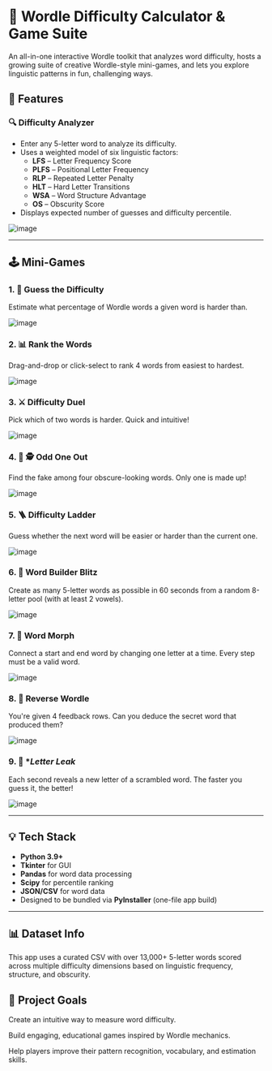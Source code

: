 # 🧠 Wordle Difficulty Calculator & Game Suite

An all-in-one interactive Wordle toolkit that analyzes word difficulty, hosts a growing suite of creative Wordle-style mini-games, and lets you explore linguistic patterns in fun, challenging ways.

## 🎯 Features

### 🔍 Difficulty Analyzer
- Enter any 5-letter word to analyze its difficulty.
- Uses a weighted model of six linguistic factors:
  - **LFS** – Letter Frequency Score
  - **PLFS** – Positional Letter Frequency
  - **RLP** – Repeated Letter Penalty
  - **HLT** – Hard Letter Transitions
  - **WSA** – Word Structure Advantage
  - **OS** – Obscurity Score
- Displays expected number of guesses and difficulty percentile.


![image](https://github.com/user-attachments/assets/7735bd08-15e0-486e-9955-231a12013a2e)

---

## 🕹️ Mini-Games

### 1. 🎯 **Guess the Difficulty**
Estimate what percentage of Wordle words a given word is harder than.


![image](https://github.com/user-attachments/assets/e5cd3ee5-d0db-4b8e-8722-c794f0aa79a9)


### 2. 📊 **Rank the Words**
Drag-and-drop or click-select to rank 4 words from easiest to hardest.


![image](https://github.com/user-attachments/assets/33b01610-a18a-480c-9178-8be99875107a)


### 3. ⚔️ **Difficulty Duel**
Pick which of two words is harder. Quick and intuitive!


![image](https://github.com/user-attachments/assets/e17d8b96-fda3-4b19-b066-208196a5d783)


### 4. 👻 **🕵️ Odd One Out**
Find the fake among four obscure-looking words. Only one is made up!


![image](https://github.com/user-attachments/assets/7856388e-0546-4159-a374-734139b0279b)


### 5. 🪜 **Difficulty Ladder**
Guess whether the next word will be easier or harder than the current one.


![image](https://github.com/user-attachments/assets/d3fd8161-d891-4de9-ae97-454bb94c89d4)


### 6. 🧱 **Word Builder Blitz**
Create as many 5-letter words as possible in 60 seconds from a random 8-letter pool (with at least 2 vowels).


![image](https://github.com/user-attachments/assets/68a98be8-3fc8-4eeb-9ece-7ddf6a196c03)


### 7. 🔁 **Word Morph**
Connect a start and end word by changing one letter at a time. Every step must be a valid word.


![image](https://github.com/user-attachments/assets/04f062bf-08fb-40b3-874b-cfeabb0a6c2a)


### 8. 🔲 **Reverse Wordle**
You're given 4 feedback rows. Can you deduce the secret word that produced them?


![image](https://github.com/user-attachments/assets/05b93ec9-94e2-4e6f-8bdc-cd00318a1958)


### 9. 🧠 **Letter Leak*
Each second reveals a new letter of a scrambled word. The faster you guess it, the better!


![image](https://github.com/user-attachments/assets/79032b62-6fcd-4b1c-8e1d-bf81d856a3a4)


---

## 💡 Tech Stack

- **Python 3.9+**
- **Tkinter** for GUI
- **Pandas** for word data processing
- **Scipy** for percentile ranking
- **JSON/CSV** for word data
- Designed to be bundled via **PyInstaller** (one-file app build)

---

## 📊 Dataset Info
This app uses a curated CSV with over 13,000+ 5-letter words scored across multiple difficulty dimensions based on linguistic frequency, structure, and obscurity.

## 🧠 Project Goals
Create an intuitive way to measure word difficulty.

Build engaging, educational games inspired by Wordle mechanics.

Help players improve their pattern recognition, vocabulary, and estimation skills.

